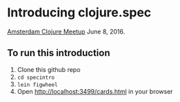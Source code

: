 # Introducing clojure.spec

[Amsterdam Clojure Meetup](http://www.meetup.com/The-Amsterdam-Clojure-Meetup-Group/events/230946163/)
June 8, 2016.

## To run this introduction

1. Clone this github repo
2. `cd specintro`
3. `lein figwheel`
4. Open [http://localhost:3499/cards.html](http://localhost:3499/cards.html) in your browser

